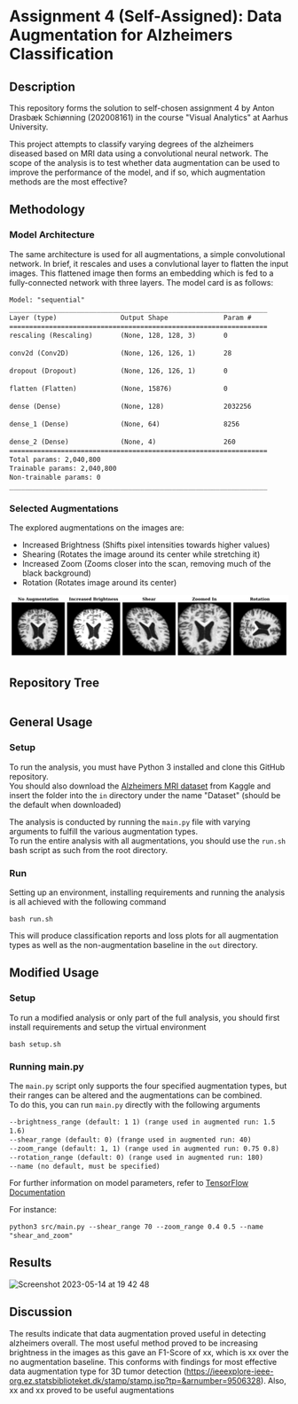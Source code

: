 # Assignment 4 (Self-Assigned): Data Augmentation for Alzheimers Classification

## Description
This repository forms the solution to self-chosen assignment 4 by Anton Drasbæk Schiønning (202008161) in the course "Visual Analytics" at Aarhus University.

This project attempts to classify varying degrees of the alzheimers diseased based on MRI data using a convolutional neural network. The scope of the analysis is to test whether data augmentation can be used to improve the performance of the model, and if so, which augmentation methods are the most effective?

## Methodology
### Model Architecture
The same architecture is used for all augmentations, a simple convolutional network. In brief, it rescales and uses a convlutional layer to flatten the input images. This flattened image then forms an embedding which is fed to a fully-connected network with three layers. The model card is as follows:
```plaintext
Model: "sequential"
_________________________________________________________________
Layer (type)                Output Shape              Param #
=================================================================
rescaling (Rescaling)       (None, 128, 128, 3)       0

conv2d (Conv2D)             (None, 126, 126, 1)       28

dropout (Dropout)           (None, 126, 126, 1)       0

flatten (Flatten)           (None, 15876)             0

dense (Dense)               (None, 128)               2032256

dense_1 (Dense)             (None, 64)                8256

dense_2 (Dense)             (None, 4)                 260
=================================================================
Total params: 2,040,800
Trainable params: 2,040,800
Non-trainable params: 0
_________________________________________________________________
```

### Selected Augmentations

The explored augmentations on the images are:
* Increased Brightness (Shifts pixel intensities towards higher values)
* Shearing (Rotates the image around its center while stretching it)
* Increased Zoom (Zooms closer into the scan, removing much of the black background)
* Rotation (Rotates image around its center)

![alt text](https://github.com/drasbaek/data-augmentation-for-alzheimer-classification/blob/main/out/aug_illustration.png?raw=True)


## Repository Tree <a name="tree"></a>
```

```

## General Usage <a name="analysis"></a>
### Setup

To run the analysis, you must have Python 3 installed and clone this GitHub repository. <br>
You should also download the [Alzheimers MRI dataset](https://www.kaggle.com/datasets/sachinkumar413/alzheimer-mri-dataset) from Kaggle and insert the folder into the `in` directory under the name "Dataset" (should be the default when downloaded)

The analysis is conducted by running the `main.py` file with varying arguments to fulfill the various augmentation types. <br> To run the entire analysis with all augmentations, you should use the `run.sh` bash script as such from the root directory.

### Run

Setting up an environment, installing requirements and running the analysis is all achieved with the following command 
```
bash run.sh
```
This will produce classification reports and loss plots for all augmentation types as well as the non-augmentation baseline in the `out` directory.


## Modified Usage <a name="modified_analysis"></a>
### Setup
To run a modified analysis or only part of the full analysis, you should first install requirements and setup the virtual environment

```
bash setup.sh
```

### Running main.py
The `main.py` script only supports the four specified augmentation types, but their ranges can be altered and the augmentations can be combined. <br> 
To do this, you can run `main.py` directly with the following arguments
```
--brightness_range (default: 1 1) (range used in augmented run: 1.5 1.6)
--shear_range (default: 0) (frange used in augmented run: 40)
--zoom_range (default: 1, 1) (range used in augmented run: 0.75 0.8)
--rotation_range (default: 0) (range used in augmented run: 180)
--name (no default, must be specified)
```
For further information on model parameters, refer to [TensorFlow Documentation](https://www.tensorflow.org/api_docs/python/tf/keras/preprocessing/image/ImageDataGenerator)

For instance:
```
python3 src/main.py --shear_range 70 --zoom_range 0.4 0.5 --name "shear_and_zoom"
```


## Results
<img width="601" alt="Screenshot 2023-05-14 at 19 42 48" src="https://github.com/drasbaek/data-augmentation-for-alzheimer-classification/assets/80207895/f9849d9b-f9f1-4bc1-bb61-4216170ee1b4">


## Discussion
The results indicate that data augmentation proved useful in detecting alzheimers overall. The most useful method proved to be increasing brightness in the images as this gave an F1-Score of xx, which is xx over the no augmentation baseline. This conforms with findings for most effective data augmentation type for 3D tumor detection (https://ieeexplore-ieee-org.ez.statsbiblioteket.dk/stamp/stamp.jsp?tp=&arnumber=9506328). Also, xx and xx proved to be useful augmentations



